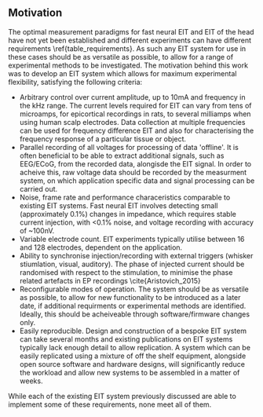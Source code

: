 ## Motivation

The optimal measurement paradigms for fast neural EIT and EIT of the head have not yet been established and different experiments can have different requirements \ref{table_requirements}. As such any EIT system for use in these cases should be as versatile as possible, to allow for a range of experimental methods to be investigated. The motivation behind this work was to develop an EIT system which allows for maximum experimental flexibility, satisfying the following criteria:

- Arbitrary control over current amplitude, up to 10mA and frequency in the kHz range. The current levels required for EIT can vary from tens of microamps, for epicortical recordings in rats, to several milliamps when using human scalp electrodes.  Data collection at multiple frequencies can be used for frequency difference EIT and also for characterising the frequency response of a particular tissue or object.
- Parallel recording of all voltages for processing of data 'offline'. It is often beneficial to be able to extract additional signals, such as EEG/ECoG, from the recorded data, alongisde the EIT signal. In order to acheive this, raw voltage data should be recorded by the measurment system, on which application specific data and signal processing can be carried out.
- Noise, frame rate and performance characeristics comparable to existing EIT systems. Fast neural EIT involves detecting small (approximately 0.1%) changes in impedance, which requires stable current injection, with <0.1% noise, and voltage recording with accuracy of ~100nV.
- Variable electrode count. EIT experiments typically utilise between 16 and 128 electrodes, dependent on the application.
- Ability to synchronise injection/recording with external triggers (whisker stiumlation, visual, auditory). The phase of injected current should be randomised with respect to the stimulation, to minimise the phase related artefacts in EP recordings \cite{Aristovich_2015}
- Reconfigurable modes of operation. The system should be as versatile as possible, to allow for new functionality to be introduced as a later date, if additional requirments or experimental methods are identified. Ideally, this should be acheiveable through software/firmware changes only.
- Easily reproducible. Design and construction of a bespoke EIT system can take several months and existing publications on EIT systems typically lack enough detail to allow replication. A system which can be easily replicated using a mixture of off the shelf equipment, alongside open source software and hardware designs, will significantly reduce the workload and allow new systems to be assembled in a matter of weeks.


While each of the existing EIT system previously discussed are able to implement some of these requirements, none meet all of them.
